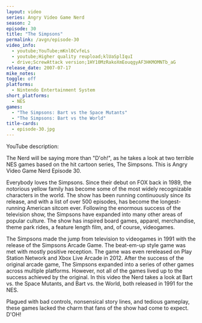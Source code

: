 ```yaml
---
layout: video
series: Angry Video Game Nerd
season: 2
episode: 30
title: "The Simpsons"
permalink: /avgn/episode-30
video_info:
  - youtube;YouTube;mKnl0CvfeLs
  - youtube;Higher quality reupload;klUaSplIquI
  - drive;ScrewAttack version;1HY10MzRakoXmEouqgyAF3HKMOMNTb_aG
release_date: 2007-07-17
mike_notes:
toggle: off
platforms:
  - Nintendo Entertainment System
short_platforms:
  - NES
games:
  - "The Simpsons: Bart vs the Space Mutants"
  - "The Simpsons: Bart vs the World"
title-cards:
  - episode-30.jpg
---
```


<p class="yt-description">YouTube description:</p>

The Nerd will be saying more than "D'oh!", as he takes a look at two terrible NES games based on the hit cartoon series, The Simpsons. This is Angry Video Game Nerd Episode 30.

Everybody loves the Simpsons.  Since their debut on FOX back in 1989, the notorious yellow family has become some of the most widely recognizable characters in the world.  The show has been running continuously since its release, and with a list of over 500 episodes, has become the longest-running American sitcom ever.  Following the enormous success of the television show, the Simpsons have expanded into many other areas of popular culture.  The show has inspired board games, apparel, merchandise, theme park rides, a feature length film, and, of course, videogames.

The Simpsons made the jump from television to videogames in 1991 with the release of the Simpsons Arcade Game.  The beat-em-up style game was met with mostly positive reception.  The game was even rereleased on Play Station Network and Xbox Live Arcade in 2012. After the success of the original arcade game, The Simpsons expanded into a series of other games across multiple platforms.  However, not all of the games lived up to the success achieved by the original.  In this video the Nerd takes a look at Bart vs. the Space Mutants, and Bart vs. the World, both released in 1991 for the NES.

Plagued with bad controls, nonsensical story lines, and tedious gameplay, these games lacked the charm that fans of the show had come to expect.  D'OH!